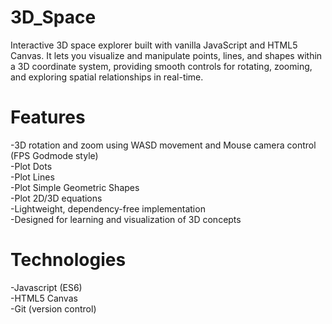 # 3D_Space
Interactive 3D space explorer built with vanilla JavaScript and HTML5 Canvas. It lets you visualize and manipulate points, lines, and shapes within a 3D coordinate system, providing smooth controls for rotating, zooming, and exploring spatial relationships in real-time.

# Features
-3D rotation and zoom using WASD movement and Mouse camera control (FPS Godmode style)  
-Plot Dots  
-Plot Lines  
-Plot Simple Geometric Shapes  
-Plot 2D/3D equations  
-Lightweight, dependency-free implementation  
-Designed for learning and visualization of 3D concepts  

# Technologies
-Javascript (ES6)  
-HTML5 Canvas  
-Git (version control)  